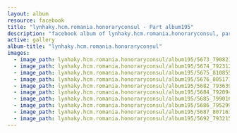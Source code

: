 ```yaml
---
layout: album
resource: facebook
title: "lynhaky.hcm.romania.honoraryconsul - Part album195"
description: "facebook album of lynhaky.hcm.romania.honoraryconsul, part album195."
active: gallery
album-title: "lynhaky.hcm.romania.honoraryconsul"
images:
  - image_path: lynhaky.hcm.romania.honoraryconsul/album195/5673_79082166_2811342952233889_5959759429531336704_n.jpg
  - image_path: lynhaky.hcm.romania.honoraryconsul/album195/5674_79231228_2811342875567230_6241022634289528832_n.jpg
  - image_path: lynhaky.hcm.romania.honoraryconsul/album195/5675_81085572_2811342768900574_7190452677220761600_n.jpg
  - image_path: lynhaky.hcm.romania.honoraryconsul/album195/5676_80517172_2811342708900580_3490788309670559744_n.jpg
  - image_path: lynhaky.hcm.romania.honoraryconsul/album195/5682_79363926_2811342328900618_8933301537799667712_n.jpg
  - image_path: lynhaky.hcm.romania.honoraryconsul/album195/5684_79209435_2811342182233966_3187189058770042880_n.jpg
  - image_path: lynhaky.hcm.romania.honoraryconsul/album195/5685_79901605_2811342078900643_788156872824717312_n.jpg
  - image_path: lynhaky.hcm.romania.honoraryconsul/album195/5686_79529939_2811341995567318_52464713442787328_n.jpg
  - image_path: lynhaky.hcm.romania.honoraryconsul/album195/5687_80716328_2811341935567324_34265090173698048_n.jpg
  - image_path: lynhaky.hcm.romania.honoraryconsul/album195/5692_79321577_2811341498900701_7372249778047942656_n.jpg
---
```

